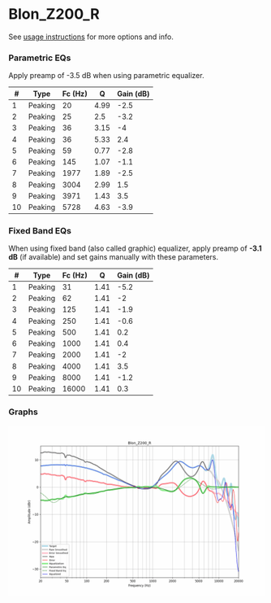 # Blon_Z200_R
See [usage instructions](https://github.com/jaakkopasanen/AutoEq#usage) for more options and info.

### Parametric EQs
Apply preamp of -3.5 dB when using parametric equalizer.

|   # | Type    |   Fc (Hz) |    Q |   Gain (dB) |
|-----|---------|-----------|------|-------------|
|   1 | Peaking |        20 | 4.99 |        -2.5 |
|   2 | Peaking |        25 | 2.5  |        -3.2 |
|   3 | Peaking |        36 | 3.15 |        -4   |
|   4 | Peaking |        36 | 5.33 |         2.4 |
|   5 | Peaking |        59 | 0.77 |        -2.8 |
|   6 | Peaking |       145 | 1.07 |        -1.1 |
|   7 | Peaking |      1977 | 1.89 |        -2.5 |
|   8 | Peaking |      3004 | 2.99 |         1.5 |
|   9 | Peaking |      3971 | 1.43 |         3.5 |
|  10 | Peaking |      5728 | 4.63 |        -3.9 |

### Fixed Band EQs
When using fixed band (also called graphic) equalizer, apply preamp of **-3.1 dB** (if available) and set gains manually with these parameters.

|   # | Type    |   Fc (Hz) |    Q |   Gain (dB) |
|-----|---------|-----------|------|-------------|
|   1 | Peaking |        31 | 1.41 |        -5.2 |
|   2 | Peaking |        62 | 1.41 |        -2   |
|   3 | Peaking |       125 | 1.41 |        -1.9 |
|   4 | Peaking |       250 | 1.41 |        -0.6 |
|   5 | Peaking |       500 | 1.41 |         0.2 |
|   6 | Peaking |      1000 | 1.41 |         0.4 |
|   7 | Peaking |      2000 | 1.41 |        -2   |
|   8 | Peaking |      4000 | 1.41 |         3.5 |
|   9 | Peaking |      8000 | 1.41 |        -1.2 |
|  10 | Peaking |     16000 | 1.41 |         0.3 |

### Graphs
![](./Blon_Z200_R.png)
